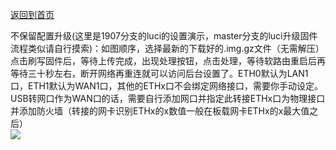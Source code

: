 [返回到首页](http://www.yaof.org/)         

不保留配置升级(这里是1907分支的luci的设置演示，master分支的luci升级固件流程类似请自行摸索)：如图顺序，选择最新的下载好的.img.gz文件（无需解压）点击刷写固件后，等待上传完成，出现处理按钮，点击处理，等待软路由重启后再等待三十秒左右，断开网络再重连就可以访问后台设置了。ETH0默认为LAN1口，ETH1默认为WAN1口，其他的ETHx口不会绑定网络接口，需要你手动设定。USB转网口作为WAN口的话，需要自行添加网口并指定此转接ETHx口为物理接口并添加防火墙（转接的网卡识别ETHx的x数值一般在板载网卡ETHx的x最大值之后）         
[![](https://pic.downk.cc/item/5e6a2d53e83c3a1e3a18dbe2.jpg)](https://pic.downk.cc/item/5e6a2d53e83c3a1e3a18dbe2.jpg)
